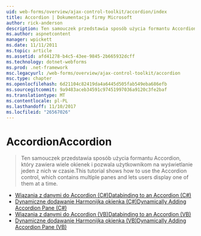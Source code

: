 ```yaml
---
uid: web-forms/overview/ajax-control-toolkit/accordion/index
title: Accordion | Dokumentacja firmy Microsoft
author: rick-anderson
description: Ten samouczek przedstawia sposób użycia formantu Accordion, który zawiera wiele okienek i pozwala użytkownikom na wyświetlanie jeden z nich w czasie.
ms.author: aspnetcontent
manager: wpickett
ms.date: 11/11/2011
ms.topic: article
ms.assetid: afd41278-b4c5-43ee-9845-2b665932dcff
ms.technology: dotnet-webforms
ms.prod: .net-framework
msc.legacyurl: /web-forms/overview/ajax-control-toolkit/accordion
msc.type: chapter
ms.openlocfilehash: 6d21104c82419da4a6445d505fab549eba686efb
ms.sourcegitcommit: 9a9483aceb34591c97451997036a9120c3fe2baf
ms.translationtype: MT
ms.contentlocale: pl-PL
ms.lasthandoff: 11/10/2017
ms.locfileid: "26567026"
---
```

<a name="accordion"></a><span data-ttu-id="b3a0d-103">Accordion</span><span class="sxs-lookup"><span data-stu-id="b3a0d-103">Accordion</span></span>
====================
> <span data-ttu-id="b3a0d-104">Ten samouczek przedstawia sposób użycia formantu Accordion, który zawiera wiele okienek i pozwala użytkownikom na wyświetlanie jeden z nich w czasie.</span><span class="sxs-lookup"><span data-stu-id="b3a0d-104">This tutorial shows how to use the Accordion control, which contains multiple panes and lets users display one of them at a time.</span></span>


- [<span data-ttu-id="b3a0d-105">Wiązania z danymi do Accordion (C#)</span><span class="sxs-lookup"><span data-stu-id="b3a0d-105">Databinding to an Accordion (C#)</span></span>](databinding-to-an-accordion-cs.md)
- [<span data-ttu-id="b3a0d-106">Dynamiczne dodawanie Harmonijka okienka (C#)</span><span class="sxs-lookup"><span data-stu-id="b3a0d-106">Dynamically Adding Accordion Pane (C#)</span></span>](dynamically-adding-an-accordion-pane-cs.md)
- [<span data-ttu-id="b3a0d-107">Wiązania z danymi do Accordion (VB)</span><span class="sxs-lookup"><span data-stu-id="b3a0d-107">Databinding to an Accordion (VB)</span></span>](databinding-to-an-accordion-vb.md)
- [<span data-ttu-id="b3a0d-108">Dynamiczne dodawanie Harmonijka okienka (VB)</span><span class="sxs-lookup"><span data-stu-id="b3a0d-108">Dynamically Adding Accordion Pane (VB)</span></span>](dynamically-adding-an-accordion-pane-vb.md)
